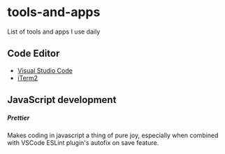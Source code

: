 # tools-and-apps
List of tools and apps I use daily

## Code Editor

- [Visual Studio Code](./docs/vscode.md)
- [iTerm2](./docs/iTerm2.md)


## JavaScript development
##### Prettier
Makes coding in javascript a thing of pure joy, especially when combined with VSCode ESLint plugin's autofix on save feature.
